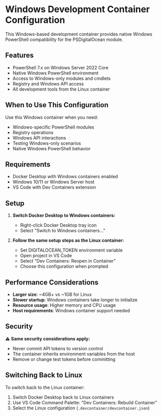 # Windows Development Container Configuration

This Windows-based development container provides native Windows PowerShell compatibility for the PSDigitalOcean module.

## Features

- PowerShell 7.x on Windows Server 2022 Core
- Native Windows PowerShell environment
- Access to Windows-only modules and cmdlets
- Registry and Windows API access
- All development tools from the Linux container

## When to Use This Configuration

Use this Windows container when you need:

- Windows-specific PowerShell modules
- Registry operations
- Windows API interactions
- Testing Windows-only scenarios
- Native Windows PowerShell behavior

## Requirements

- Docker Desktop with Windows containers enabled
- Windows 10/11 or Windows Server host
- VS Code with Dev Containers extension

## Setup

1. **Switch Docker Desktop to Windows containers:**
   - Right-click Docker Desktop tray icon
   - Select "Switch to Windows containers..."

2. **Follow the same setup steps as the Linux container:**
   - Set DIGITALOCEAN_TOKEN environment variable
   - Open project in VS Code
   - Select "Dev Containers: Reopen in Container"
   - Choose this configuration when prompted

## Performance Considerations

- **Larger size**: ~4GB+ vs ~1GB for Linux
- **Slower startup**: Windows containers take longer to initialize
- **Resource usage**: Higher memory and CPU usage
- **Host requirements**: Windows container support needed

## Security

⚠️ **Same security considerations apply:**
- Never commit API tokens to version control
- The container inherits environment variables from the host
- Remove or change test tokens before committing

## Switching Back to Linux

To switch back to the Linux container:

1. Switch Docker Desktop back to Linux containers
2. Use VS Code Command Palette: "Dev Containers: Rebuild Container"
3. Select the Linux configuration (`.devcontainer/devcontainer.json`)
